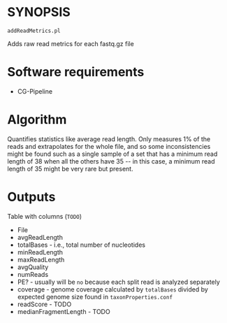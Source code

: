 # SYNOPSIS

`addReadMetrics.pl`

Adds raw read metrics for each fastq.gz file

# Software requirements

* CG-Pipeline

# Algorithm

Quantifies statistics like average read length.  Only measures 1% of the reads
and extrapolates for the whole file, and so some inconsistencies might be found
such as a single sample of a set that has a minimum read length of 38 when
all the others have 35 -- in this case, a minimum read length of 35 might be 
very rare but present.

# Outputs

Table with columns (`TODO`)

* File
* avgReadLength
* totalBases - i.e., total number of nucleotides
* minReadLength
* maxReadLength
* avgQuality
* numReads
* PE? - usually will be `no` because each split read is analyzed separately
* coverage - genome coverage calculated by `totalBases` divided by expected genome size found in `taxonProperties.conf`
* readScore - TODO
* medianFragmentLength - TODO
